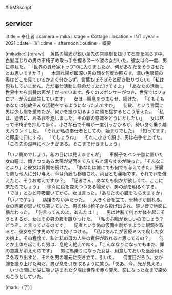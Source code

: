 #!SMSscript

## servicer

::title = 奉仕者
::camera = mika
::stage = Cottage
::location = INT
::year = 2021
::date = 1/1
::time = afternoon
::outline = 概要

[mika:be:]
[:draw:]
　黄昏の陽光が鋭い葉先の常緑樹を抜けて石畳を照らす中、白髪混じりの男の車椅子の取っ手を握るスーツ姿の女がいた。彼女は今一度、男に尋ねた。
「世界の資産家トップ10に入りましたが、何があなたをそうさせたとお思いですか？」
　木漏れ陽が皺深い男の顔を何度か照らす。濃い色眼鏡の奥はどこを見ているかよく分からず、言葉もぼそぼそと聞き取りづらい。「私は何もしていません。ただ奉仕活動に懸命だっただけですよ」
「あなたの活動に世界中から賞賛の声が上がっています。多くのスポンサーがつき、世界ではフォロアーが沢山誕生しています」
　女は一瞬息をつまらせ、続けた。
「そもそもあなたは何故そんな活動をするようになったんですか」
　何故、という言葉に男は少し眉を顰めたが、何かを振り切るように頭を揺するとこう答えた。
「私は、過去に、ある罪を犯しました。その罪の意識をどうにかしたい」
　女は黙って車椅子を押して歩く。小さな石で車輪が一度引っかかるが、勢い良く乗り越えバウンドした。
「それが私の奉仕者としての、始まりでした」
「知ってます」と即座に口にする。
「でしょうね」
　それに小さく頷き、男は右手を上げた。「この先の湖畔にベンチがある。そこまで行きましょう」

「いい眺めでしょう。私の目には見えませんが」
　車椅子をベンチ脇に置いた女の瞳に、傾きつつある太陽が湖面をてらてらと濡らすのが映った。「そんなことより」と彼女は質問を続けた。
「あなたは誰にでも何でも与えてきた。肝臓も肺も他人に分け与え、今は角膜も移植され、両目とも義眼です。それで罪を償えたと、そうお考えですか？」
「記者さん。あなたも何かが欲しくて、ここに来たのでしょう」
　徐々に色を変えつつある陽光が、男の顔を明るくする。
「では」とひと呼吸置いてから、女は言った。「あなたの心臓をもらえますか」
「いいですよ」
　躊躇のない声だった。
　大きく音を立て、車椅子が倒れる。女の両腕が思い切り突いていた。男の体は椅子から投げ出され、鈍い音で地面に横たわった。
「何言ってんのよ、あんたは！」
　男は片腕で何とか体を起こそうとするが、女はその男の腹を蹴りつけた。
「私の心臓が欲しいのでしょう？　どうぞ、と言っているのです」
　記者という偽の仮面を剥がすように眼鏡を取ると、彼女を探す男めがけて投げつける。
「私はあんたが医療ミスで殺した女の娘よ。その程度で、私と私の母の人生の責任が取れると思ってるの？」
　何とか上体を起こした男は、息絶え絶えで呻く。「こんななりになってもまだ、罪の意識が消えんのです」
　男に馬乗りになった女は、用意しておいた医療用メスを取り出すと、それを男の喉元に突き立て、引いた。
　何度目だろう。女が腕を振り上げた時だ。男が息を引き取るように笑う。「ああ、今、光が見える」
　いつの間にか湖に吸い込まれた夕陽は世界を赤く変え、影になった女まで染めぬこうとしていた。

[mark:（了）]
